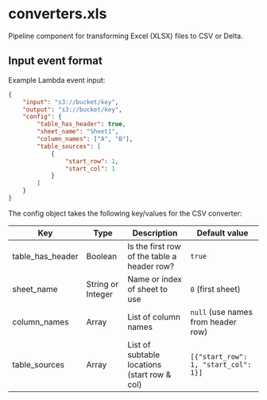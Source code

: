 # converters.xls

Pipeline component for transforming Excel (XLSX) files to CSV or Delta.

## Input event format

Example Lambda event input:

```json
{
    "input": "s3://bucket/key",
    "output": "s3://bucket/key",
    "config": {
        "table_has_header": true,
        "sheet_name": "Sheet1",
        "column_names": ["A", "B"],
        "table_sources": [
            {
                "start_row": 1,
                "start_col": 1
            }
        ]
    }
}
```

The config object takes the following key/values for the CSV converter:

| Key               | Type                | Description                                       | Default value                        |
| ----------------- | ------------------- | ------------------------------------------------- | ------------------------------------ |
| table_has_header  | Boolean             | Is the first row of the table a header row?       | `true`                               |
| sheet_name        | String or Integer   | Name or index of sheet to use                     | `0` (first sheet)                    |
| column_names      | Array               | List of column names                              | `null` (use names from header row)   |
| table_sources     | Array               | List of subtable locations (start row & col)      | `[{"start_row": 1, "start_col": 1}]` |
